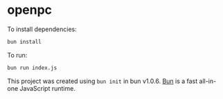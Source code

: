 # openpc

To install dependencies:

```bash
bun install
```

To run:

```bash
bun run index.js
```

This project was created using `bun init` in bun v1.0.6. [Bun](https://bun.sh) is a fast all-in-one JavaScript runtime.
